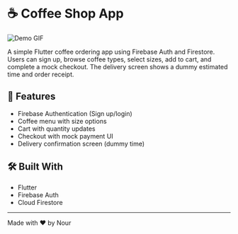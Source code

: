 # ☕ Coffee Shop App

![Demo GIF](assets/demo.gif)

A simple Flutter coffee ordering app using Firebase Auth and Firestore. Users can sign up, browse coffee types, select sizes, add to cart, and complete a mock checkout. The delivery screen shows a dummy estimated time and order receipt.

## 🚀 Features

- Firebase Authentication (Sign up/login)
- Coffee menu with size options
- Cart with quantity updates
- Checkout with mock payment UI
- Delivery confirmation screen (dummy time)

## 🛠 Built With

- Flutter
- Firebase Auth
- Cloud Firestore

---

Made with ❤️ by Nour
